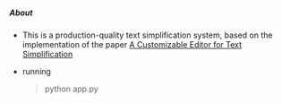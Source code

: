 ##### About

* This is a production-quality text simplification system, based on the implementation of the paper [A Customizable Editor for Text Simplification](https://drive.google.com/file/d/0B8JbPdkDj7JZblBqcWVhVWdFTUE/view)

* running
    > python app.py  
      